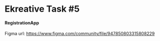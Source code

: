 # Ekreative Task #5
#### RegistrationApp
Figma url: https://www.figma.com/community/file/947850803315808229
